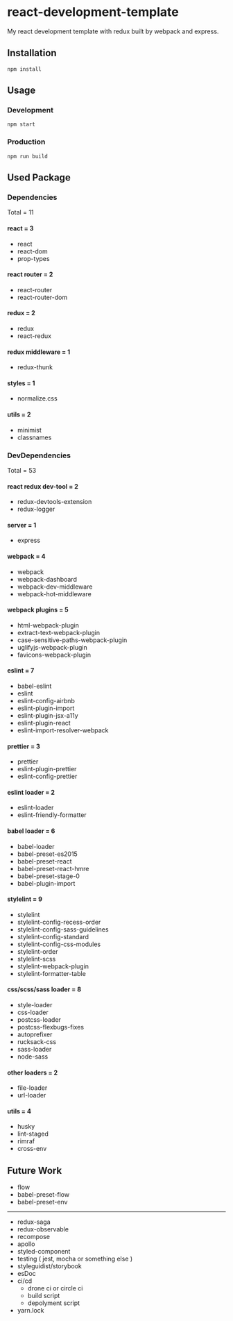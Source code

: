 # react-development-template
My react development template with redux built by webpack and express.

## Installation
```shell=
npm install
```

## Usage
### Development
```shell=
npm start
```
### Production
```shell=
npm run build
```

## Used Package
### Dependencies
Total = 11

#### react = 3
- react
- react-dom
- prop-types

#### react router = 2
- react-router
- react-router-dom

#### redux = 2
- redux
- react-redux

#### redux middleware = 1
- redux-thunk

#### styles = 1
- normalize.css

#### utils = 2
- minimist
- classnames


### DevDependencies
Total = 53

#### react redux dev-tool = 2
- redux-devtools-extension
- redux-logger

#### server = 1
- express

#### webpack = 4
- webpack
- webpack-dashboard
- webpack-dev-middleware
- webpack-hot-middleware

#### webpack plugins = 5
- html-webpack-plugin
- extract-text-webpack-plugin
- case-sensitive-paths-webpack-plugin
- uglifyjs-webpack-plugin
- favicons-webpack-plugin

#### eslint = 7
- babel-eslint
- eslint
- eslint-config-airbnb
- eslint-plugin-import
- eslint-plugin-jsx-a11y
- eslint-plugin-react
- eslint-import-resolver-webpack

#### prettier = 3
- prettier
- eslint-plugin-prettier
- eslint-config-prettier

#### eslint loader = 2
- eslint-loader
- eslint-friendly-formatter

#### babel loader = 6
- babel-loader
- babel-preset-es2015
- babel-preset-react
- babel-preset-react-hmre
- babel-preset-stage-0
- babel-plugin-import

#### stylelint = 9
- stylelint
- stylelint-config-recess-order
- stylelint-config-sass-guidelines
- stylelint-config-standard
- stylelint-config-css-modules
- stylelint-order
- stylelint-scss
- stylelint-webpack-plugin
- stylelint-formatter-table

#### css/scss/sass loader = 8
- style-loader
- css-loader
- postcss-loader
- postcss-flexbugs-fixes
- autoprefixer
- rucksack-css
- sass-loader
- node-sass

#### other loaders = 2
- file-loader
- url-loader

#### utils = 4
- husky
- lint-staged
- rimraf
- cross-env

## Future Work

- flow
- babel-preset-flow
- babel-preset-env
-----
- redux-saga
- redux-observable
- recompose
- apollo
- styled-component
- testing ( jest, mocha or something else )
- styleguidist/storybook
- esDoc
- ci/cd
  - drone ci or circle ci
  - build script
  - depolyment script
- yarn.lock
